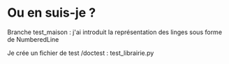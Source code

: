 # Ou en suis-je ?

Branche test_maison : j'ai introduit la représentation des linges sous forme de NumberedLine

Je crée un fichier de test /doctest : test_librairie.py